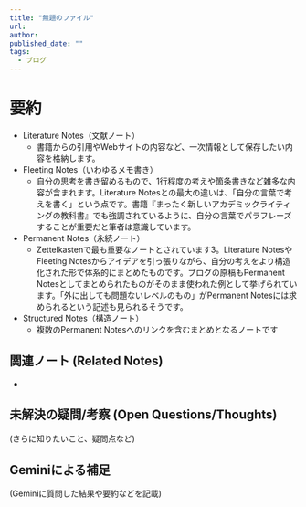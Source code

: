 ```yaml
---
title: "無題のファイル"
url: 
author: 
published_date: ""
tags:
  - ブログ
---
```

# 要約
- Literature Notes（文献ノート）
	- 書籍からの引用やWebサイトの内容など、一次情報として保存したい内容を格納します。
- Fleeting Notes（いわゆるメモ書き）
	- 自分の思考を書き留めるもので、1行程度の考えや箇条書きなど雑多な内容が含まれます。Literature Notesとの最大の違いは、「自分の言葉で考えを書く」という点です。書籍『まったく新しいアカデミックライティングの教科書』でも強調されているように、自分の言葉でパラフレーズすることが重要だと筆者は意識しています。
- Permanent Notes（永続ノート）
	- Zettelkastenで最も重要なノートとされています3。Literature NotesやFleeting Notesからアイデアを引っ張りながら、自分の考えをより構造化された形で体系的にまとめたものです。ブログの原稿もPermanent Notesとしてまとめられたものがそのまま使われた例として挙げられています。「外に出しても問題ないレベルのもの」がPermanent Notesには求められるという記述も見られるそうです。
- Structured Notes（構造ノート）
	- 複数のPermanent Notesへのリンクを含むまとめとなるノートです
## 関連ノート (Related Notes)
- 

## 未解決の疑問/考察 (Open Questions/Thoughts)
(さらに知りたいこと、疑問点など)

## Geminiによる補足
(Geminiに質問した結果や要約などを記載)
